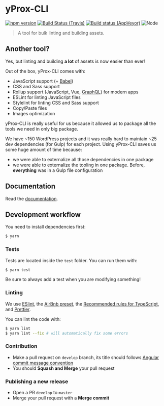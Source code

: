# yProx-CLI

[![npm version](https://badge.fury.io/js/%40yproximite%2Fyprox-cli.svg)](https://badge.fury.io/js/%40yproximite%2Fyprox-cli)
[![Build Status (Travis)](https://travis-ci.com/Yproximite/yProx-cli.svg?branch=master)](https://travis-ci.com/Yproximite/yProx-cli)
[![Build status (AppVeyor)](https://ci.appveyor.com/api/projects/status/y9h3n3w20m06aoo8?svg=true)](https://ci.appveyor.com/project/Kocal/yprox-cli)
![Node](https://img.shields.io/node/v/@yproximite/yprox-cli.svg)

> A tool for bulk linting and building assets.

## Another tool?

Yes, but linting and building **a lot** of assets is now easier than ever!

Out of the box, yProx-CLI comes with:

- JavaScript support (+ [Babel](https://github.com/babel/babel))
- CSS and Sass support
- Rollup support (JavaScript, Vue, [GraphQL](https://github.com/Kocal/rollup-plugin-graphql)) for modern apps
- ESLint for linting JavaScript files
- Stylelint for linting CSS and Sass support
- Copy/Paste files
- Images optimization

yProx-CLI is really useful for us because it allowed us to package all the tools we need in only big package.

We have ~150 WordPress projects and it was really hard to maintain ~25 dev dependencies (for Gulp) for each project.
Using yProx-CLI saves us some huge amount of time because:

- we were able to externalize all those dependencies in one package
- we were able to externalize the tooling in one package. Before, **everything** was in a Gulp file configuration

## Documentation

Read the [documentation](https://yprox-cli.netlify.com/).

## Development workflow

You need to install dependencies first:

```bash
$ yarn
```

### Tests

Tests are located inside the `test` folder. You can run them with:

```bash
$ yarn test
```

Be sure to always add a test when you are modifying something!

### Linting

We use [ESlint](https://eslint.org/), the [AirBnb preset](https://github.com/progre/tslint-config-airbnb), the [Recommended rules for TypeScript](https://github.com/typescript-eslint/typescript-eslint/blob/master/packages/eslint-plugin/src/configs/recommended.json), and [Prettier](https://prettier.io/).

You can lint the code with:

```bash
$ yarn lint
$ yarn lint --fix # will automatically fix some errors
```

### Contribution

- Make a pull request on `develop` branch, its title should follows [Angular commit message convention](https://github.com/angular/angular/blob/master/CONTRIBUTING.md#commit-message-format)
- You should **Squash and Merge** your pull request

### Publishing a new release

- Open a PR `develop` to `master`
- Merge your pull request with a **Merge commit**
